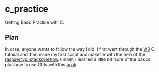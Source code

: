 # c_practice

Getting Basic Practice with C.

## Plan

In case, anyone wants to follow the way I did.
I first went through the [W3][] C tutorial and then made my first script and makefile with the help of the [raspberrypi-stackoverflow][].
Finally, I learned a little bit more of the basics plus how to use GUIs with this [book][]


[raspberrypi-stackoverflow]:  https://raspberrypi.stackexchange.com/questions/5599/how-to-compile-c-files-in-terminal "Compile C and use make/makefiles for C"
[book]: https://magpi.raspberrypi.com/books/c-gui-programming "How to Make GUIs in C"
[W3]: https://www.w3schools.com/c/index.php "W3 C Tutorial"

